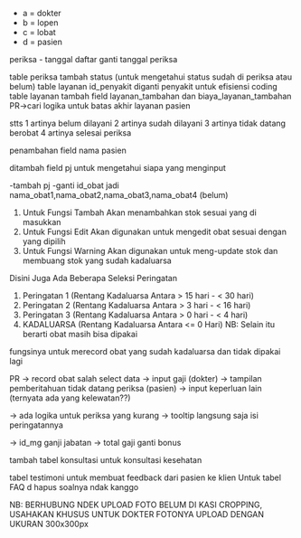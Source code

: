 - a = dokter
- b = lopen
- c = lobat
- d = pasien

periksa - tanggal daftar ganti tanggal periksa

table periksa tambah status (untuk mengetahui status sudah di periksa atau belum)
table layanan id_penyakit diganti penyakit untuk efisiensi coding
table layanan tambah field layanan_tambahan dan biaya_layanan_tambahan
PR->cari logika untuk batas akhir layanan pasien

<!-- tabel periksa -->
stts
1 artinya belum dilayani
2 artinya sudah dilayani
3 artinya tidak datang berobat
4 artinya selesai periksa

<!-- tabel layanan -->
penambahan field nama pasien

<!-- tabel periksa, layanan, pendapatan -->
ditambah field pj untuk mengetahui siapa yang menginput

<!-- tabel obat -->
-tambah pj
-ganti id_obat jadi nama_obat1,nama_obat2,nama_obat3,nama_obat4 (belum)

<!-- untuk fitur obat masuk -->
1. Untuk Fungsi Tambah
	Akan menambahkan stok sesuai yang di masukkan
2. Untuk Fungsi Edit
	Akan digunakan untuk mengedit obat sesuai dengan yang dipilih
3. Untuk Fungsi Warning
	Akan digunakan untuk meng-update stok dan membuang stok yang sudah kadaluarsa

Disini Juga Ada Beberapa Seleksi Peringatan
1. Peringatan 1 (Rentang Kadaluarsa Antara > 15 hari - < 30 hari)
2. Peringatan 2 (Rentang Kadaluarsa Antara > 3 hari - < 16 hari)
3. Peringatan 3 (Rentang Kadaluarsa Antara > 0 hari - < 4 hari)
4. KADALUARSA (Rentang Kadaluarsa Antara <= 0 Hari)
NB: Selain itu berarti obat masih bisa dipakai

<!-- penambahan tabel obat kadaluarsa -->
fungsinya untuk merecord obat yang sudah kadaluarsa dan tidak dipakai lagi

PR
-> record obat salah select data
-> input gaji (dokter)
-> tampilan pemberitahuan tidak datang periksa (pasien)
-> input keperluan lain (ternyata ada yang kelewatan??)

-> ada logika untuk periksa yang kurang
-> tooltip langsung saja isi peringatannya

<!-- record gaji -->
-> id_mg ganji jabatan
-> total gaji ganti bonus

<!-- konsultasi -->
tambah tabel konsultasi untuk konsultasi kesehatan

<!-- tabel testimoni -->
tabel testimoni untuk membuat feedback dari pasien ke klien
Untuk tabel FAQ d hapus soalnya ndak kanggo

NB: BERHUBUNG NDEK UPLOAD FOTO BELUM DI KASI CROPPING, USAHAKAN KHUSUS UNTUK DOKTER FOTONYA UPLOAD DENGAN UKURAN 300x300px